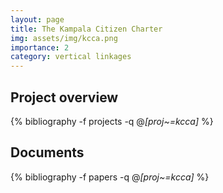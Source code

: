 ```yaml
---
layout: page
title: The Kampala Citizen Charter
img: assets/img/kcca.png
importance: 2
category: vertical linkages
---
```


## Project overview

<div class="publications">

  {% bibliography -f projects -q @*[proj~=kcca]* %}

</div>

## Documents

<div class="publications">

  {% bibliography -f papers -q @*[proj~=kcca]* %}

</div>


